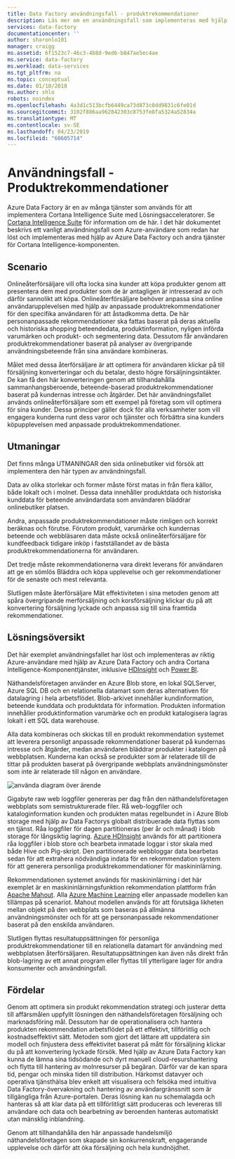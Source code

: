 ```yaml
---
title: Data Factory användningsfall - produktrekommendationer
description: Läs mer om en användningsfall som implementeras med hjälp av Azure Data Factory tillsammans med andra tjänster.
services: data-factory
documentationcenter: ''
author: sharonlo101
manager: craigg
ms.assetid: 6f1523c7-46c3-4b8d-9ed6-b847ae5ec4ae
ms.service: data-factory
ms.workload: data-services
ms.tgt_pltfrm: na
ms.topic: conceptual
ms.date: 01/10/2018
ms.author: shlo
robots: noindex
ms.openlocfilehash: 4a3d1c513bcfb6449ca73d873c0dd9831c6fe01d
ms.sourcegitcommit: 3102f886aa962842303c8753fe8fa5324a52834a
ms.translationtype: MT
ms.contentlocale: sv-SE
ms.lasthandoff: 04/23/2019
ms.locfileid: "60605714"
---
```

# <a name="use-case---product-recommendations"></a>Användningsfall - Produktrekommendationer
Azure Data Factory är en av många tjänster som används för att implementera Cortana Intelligence Suite med Lösningsacceleratorer.  Se [Cortana Intelligence Suite](https://www.microsoft.com/cortanaanalytics) för information om de här. I det här dokumentet beskrivs ett vanligt användningsfall som Azure-användare som redan har löst och implementeras med hjälp av Azure Data Factory och andra tjänster för Cortana Intelligence-komponenten.

## <a name="scenario"></a>Scenario
Onlineåterförsäljare vill ofta locka sina kunder att köpa produkter genom att presentera dem med produkter som de är antagligen är intresserad av och därför sannolikt att köpa. Onlineåterförsäljare behöver anpassa sina online användarupplevelsen med hjälp av anpassade produktrekommendationer för den specifika användaren för att åstadkomma detta. De här personanpassade rekommendationer ska fattas baserat på deras aktuella och historiska shopping beteendedata, produktinformation, nyligen införda varumärken och produkt- och segmentering data.  Dessutom får användaren produktrekommendationer baserat på analyser av övergripande användningsbeteende från sina användare kombineras.

Målet med dessa återförsäljare är att optimera för användaren klickar på till försäljning konverteringar och du betalar, desto högre försäljningsintäkter.  De kan få den här konverteringen genom att tillhandahålla sammanhangsberoende, beteende-baserad produktrekommendationer baserat på kundernas intresse och åtgärder. Det här användningsfallet används onlineåterförsäljare som ett exempel på företag som vill optimera för sina kunder. Dessa principer gäller dock för alla verksamheter som vill engagera kunderna runt dess varor och tjänster och förbättra sina kunders köpupplevelsen med anpassade produktrekommendationer.

## <a name="challenges"></a>Utmaningar
Det finns många UTMANINGAR den sida onlinebutiker vid försök att implementera den här typen av användningsfall. 

Data av olika storlekar och former måste först matas in från flera källor, både lokalt och i molnet. Dessa data innehåller produktdata och historiska kunddata för beteende användardata som användaren bläddrar onlinebutiker platsen. 

Andra, anpassade produktrekommendationer måste rimligen och korrekt beräknas och förutse. Förutom produkt, varumärke och kundernas beteende och webbläsaren data måste också onlineåterförsäljare för kundfeedback tidigare inköp i fastställandet av de bästa produktrekommendationerna för användaren. 

Det tredje måste rekommendationerna vara direkt leverans för användaren att ge en sömlös Bläddra och köpa upplevelse och ger rekommendationer för de senaste och mest relevanta. 

Slutligen måste återförsäljare Mät effektiviteten i sina metoden genom att spåra övergripande merförsäljning och korsförsäljning klickar du på att konvertering försäljning lyckade och anpassa sig till sina framtida rekommendationer.

## <a name="solution-overview"></a>Lösningsöversikt
Det här exemplet användningsfallet har löst och implementeras av riktig Azure-användare med hjälp av Azure Data Factory och andra Cortana Intelligence-Komponenttjänster, inklusive [HDInsight](https://azure.microsoft.com/services/hdinsight/) och [Power BI](https://powerbi.microsoft.com/).

Näthandelsföretagen använder en Azure Blob store, en lokal SQLServer, Azure SQL DB och en relationella datamart som deras alternativen för datalagring i hela arbetsflödet.  Blob-arkivet innehåller kundinformation, beteende kunddata och produktdata för information. Produkten information innehåller produktinformation varumärke och en produkt katalogisera lagras lokalt i ett SQL data warehouse. 

Alla data kombineras och skickas till en produkt rekommendation systemet att leverera personligt anpassade rekommendationer baserat på kundernas intresse och åtgärder, medan användaren bläddrar produkter i katalogen på webbplatsen. Kunderna kan också se produkter som är relaterade till de tittar på produkten baserat på övergripande webbplats användningsmönster som inte är relaterade till någon en användare.

![använda diagram över ärende](./media/data-factory-product-reco-usecase/diagram-1.png)

Gigabyte raw web loggfiler genereras per dag från den näthandelsföretagen webbplats som semistrukturerade filer. Rå web-loggfiler och kataloginformation kunden och produkten matas regelbundet in i Azure Blob storage med hjälp av Data Factorys globalt distribuerade data flyttas som en tjänst. Råa loggfiler för dagen partitioneras (per år och månad) i blob storage för långsiktig lagring.  [Azure HDInsight](https://azure.microsoft.com/services/hdinsight/) används för att partitionera råa loggfiler i blob store och bearbeta inmatade loggar i stor skala med både Hive och Pig-skript. Den partitionerade webbloggar data bearbetas sedan för att extrahera nödvändiga indata för en rekommendation system för att generera personliga produktrekommendationer för maskininlärning.

Rekommendationen systemet används för maskininlärning i det här exemplet är en maskininlärningsfunktion rekommendation plattform från [Apache Mahout](https://mahout.apache.org/).  Alla [Azure Machine Learning](https://azure.microsoft.com/services/machine-learning/) eller anpassade modellen kan tillämpas på scenariot.  Mahout modellen används för att förutsäga likheten mellan objekt på den webbplats som baseras på allmänna användningsmönster och för att ge personanpassade rekommendationer baserat på den enskilda användaren.

Slutligen flyttas resultatuppsättningen för personliga produktrekommendationer till en relationella datamart för användning med webbplatsen återförsäljaren.  Resultatuppsättningen kan även nås direkt från blob-lagring av ett annat program eller flyttas till ytterligare lager för andra konsumenter och användningsfall.

## <a name="benefits"></a>Fördelar
Genom att optimera sin produkt rekommendation strategi och justerar detta till affärsmålen uppfyllt lösningen den näthandelsföretagen försäljning och marknadsföring mål. Dessutom har de operationalisera och hantera produkten rekommendation arbetsflödet på ett effektivt, tillförlitlig och kostnadseffektivt sätt. Metoden som gjort det lättare att uppdatera sin modell och finjustera dess effektivitet baserat på mått för försäljning klickar du på att konvertering lyckade försök. Med hjälp av Azure Data Factory kan kunna de lämna sina tidsödande och dyrt manuell cloud-resurshantering och flytta till hantering av molnresurser på begäran. Därför var de kan spara tid, pengar och minska tiden till distribution. Härkomst datavyer och operativa tjänsthälsa blev enkelt att visualisera och felsöka med intuitiva Data Factory-övervakning och hantering av användargränssnitt som är tillgängliga från Azure-portalen. Deras lösning kan nu schemalagda och hanteras så att klar data på ett tillförlitligt sätt produceras och levereras till användare och data och bearbetning av beroenden hanteras automatiskt utan mänsklig inblandning.

Genom att tillhandahålla den här anpassade handelsmiljö näthandelsföretagen som skapade sin konkurrenskraft, engagerande upplevelse och därför att öka försäljning och hela kundnöjdhet.

